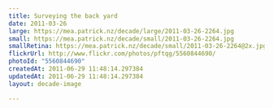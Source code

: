 ```yaml
---
title: Surveying the back yard
date: 2011-03-26
large: https://mea.patrick.nz/decade/large/2011-03-26-2264.jpg
small: https://mea.patrick.nz/decade/small/2011-03-26-2264.jpg
smallRetina: https://mea.patrick.nz/decade/small/2011-03-26-2264@2x.jpg
flickrUrl: http://www.flickr.com/photos/pftqg/5560844690/
photoId: "5560844690"
createdAt: 2011-06-29 11:48:14.297384
updatedAt: 2011-06-29 11:48:14.297384
layout: decade-image

---
```


